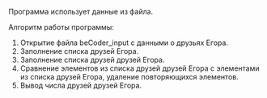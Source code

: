 Программа использует данные из файла.

Алгоритм работы программы:
1. Открытие файла beCoder_input с данными о друзьях Егора.
2. Заполнение списка друзей Егора.
3. Заполнение списка друзей друзей Егора.
4. Сравнение элементов из списка друзей друзей Егора с элементами из списка друзей Егора, удаление повторяющихся элементов.
5. Вывод числа друзей друзей Егора.
